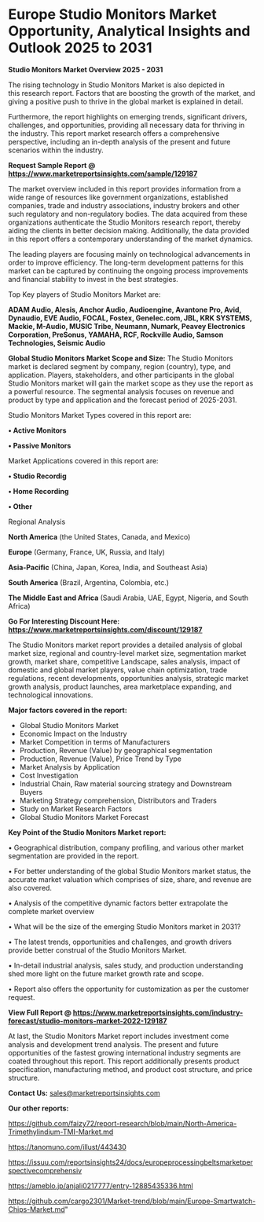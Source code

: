 # Europe Studio Monitors Market Opportunity, Analytical Insights and Outlook 2025 to 2031

<Strong> Studio Monitors Market Overview 2025 - 2031</strong>

The rising technology in Studio Monitors Market is also depicted in this research report. Factors that are boosting the growth of the market, and giving a positive push to thrive in the global market is explained in detail.

Furthermore, the report highlights on emerging trends, significant drivers, challenges, and opportunities, providing all necessary data for thriving in the industry. This report market research offers a comprehensive perspective, including an in-depth analysis of the present and future scenarios within the industry.

<strong>Request Sample Report @ <a href=https://www.marketreportsinsights.com/sample/129187>https://www.marketreportsinsights.com/sample/129187</a></strong>

The market overview included in this report provides information from a wide range of resources like government organizations, established companies, trade and industry associations, industry brokers and other such regulatory and non-regulatory bodies. The data acquired from these organizations authenticate the Studio Monitors research report, thereby aiding the clients in better decision making. Additionally, the data provided in this report offers a contemporary understanding of the market dynamics.

The leading players are focusing mainly on technological advancements in order to improve efficiency. The long-term development patterns for this market can be captured by continuing the ongoing process improvements and financial stability to invest in the best strategies.

Top Key players of Studio Monitors Market are:

<strong>ADAM Audio, Alesis, Anchor Audio, Audioengine, Avantone Pro, Avid, Dynaudio, EVE Audio, FOCAL, Fostex, Genelec.com, JBL, KRK SYSTEMS, Mackie, M-Audio, MUSIC Tribe, Neumann, Numark, Peavey Electronics Corporation, PreSonus, YAMAHA, RCF, Rockville Audio, Samson Technologies, Seismic Audio</strong>

<strong><b>Global Studio Monitors Market Scope and Size:</b></strong>
The Studio Monitors market is declared segment by company, region (country), type, and application. Players, stakeholders, and other participants in the global Studio Monitors market will gain the market scope as they use the report as a powerful resource. The segmental analysis focuses on revenue and product by type and application and the forecast period of 2025-2031.

Studio Monitors Market Types covered in this report are:

<strong>• Active Monitors

• Passive Monitors</strong>

Market Applications covered in this report are:

<strong>• Studio Recordig

• Home Recording

• Other</strong> 

Regional Analysis

<strong>North America</strong> (the United States, Canada, and Mexico)

<strong>Europe</strong> (Germany, France, UK, Russia, and Italy)

<strong>Asia-Pacific</strong> (China, Japan, Korea, India, and Southeast Asia)

<strong>South America</strong> (Brazil, Argentina, Colombia, etc.)

<strong>The Middle East and Africa</strong> (Saudi Arabia, UAE, Egypt, Nigeria, and South Africa)

<strong>Go For Interesting Discount Here: <a href=https://www.marketreportsinsights.com/discount/129187>https://www.marketreportsinsights.com/discount/129187</a></strong>

The Studio Monitors market report provides a detailed analysis of global market size, regional and country-level market size, segmentation market growth, market share, competitive Landscape, sales analysis, impact of domestic and global market players, value chain optimization, trade regulations, recent developments, opportunities analysis, strategic market growth analysis, product launches, area marketplace expanding, and technological innovations.

<strong><b>Major factors covered in the report:</b></strong>
<ul>
  <li>Global Studio Monitors Market </li>
  <li>Economic Impact on the Industry</li>
  <li>Market Competition in terms of Manufacturers</li>
  <li>Production, Revenue (Value) by geographical segmentation</li>
  <li>Production, Revenue (Value), Price Trend by Type</li>
  <li>Market Analysis by Application</li>
  <li>Cost Investigation</li>
  <li>Industrial Chain, Raw material sourcing strategy and Downstream Buyers</li>
  <li>Marketing Strategy comprehension, Distributors and Traders</li>
  <li>Study on Market Research Factors</li>
  <li>Global Studio Monitors Market Forecast</li>
</ul>

<strong><b>Key Point of the Studio Monitors Market report:</b></strong>

• Geographical distribution, company profiling, and various other market segmentation are provided in the report.

• For better understanding of the global Studio Monitors market status, the accurate market valuation which comprises of size, share, and revenue are also covered.

• Analysis of the competitive dynamic factors better extrapolate the complete market overview

• What will be the size of the emerging Studio Monitors market in 2031?

• The latest trends, opportunities and challenges, and growth drivers provide better construal of the Studio Monitors Market.

• In-detail industrial analysis, sales study, and production understanding shed more light on the future market growth rate and scope.

• Report also offers the opportunity for customization as per the customer request.

<strong><b>View Full Report @ <a href=https://www.marketreportsinsights.com/industry-forecast/studio-monitors-market-2022-129187>https://www.marketreportsinsights.com/industry-forecast/studio-monitors-market-2022-129187</a></b></strong>


At last, the Studio Monitors Market report includes investment come analysis and development trend analysis. The present and future opportunities of the fastest growing international industry segments are coated throughout this report. This report additionally presents product specification, manufacturing method, and product cost structure, and price structure.

<strong>Contact Us:</strong>
sales@marketreportsinsights.com

<strong>Our other reports:</strong>

<a href=https://github.com/faizy72/report-research/blob/main/North-America-Trimethylindium-TMI-Market.md>https://github.com/faizy72/report-research/blob/main/North-America-Trimethylindium-TMI-Market.md</a>

<a href=https://tanomuno.com/illust/443430>https://tanomuno.com/illust/443430</a>

<a href=https://issuu.com/reportsinsights24/docs/europeprocessingbeltsmarketperspectivecomprehensiv>https://issuu.com/reportsinsights24/docs/europeprocessingbeltsmarketperspectivecomprehensiv</a>

<a href=https://ameblo.jp/anjali0217777/entry-12885435336.html>https://ameblo.jp/anjali0217777/entry-12885435336.html</a>

<a href=https://github.com/cargo2301/Market-trend/blob/main/Europe-Smartwatch-Chips-Market.md>https://github.com/cargo2301/Market-trend/blob/main/Europe-Smartwatch-Chips-Market.md</a>"
